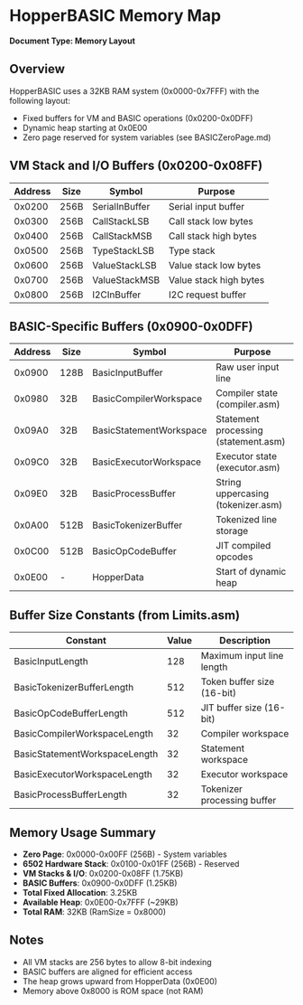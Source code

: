# HopperBASIC Memory Map
**Document Type: Memory Layout**

## Overview
HopperBASIC uses a 32KB RAM system (0x0000-0x7FFF) with the following layout:
- Fixed buffers for VM and BASIC operations (0x0200-0x0DFF)
- Dynamic heap starting at 0x0E00
- Zero page reserved for system variables (see BASICZeroPage.md)

## VM Stack and I/O Buffers (0x0200-0x08FF)

| Address | Size | Symbol | Purpose |
|---------|------|--------|---------|
| 0x0200 | 256B | SerialInBuffer | Serial input buffer |
| 0x0300 | 256B | CallStackLSB | Call stack low bytes |
| 0x0400 | 256B | CallStackMSB | Call stack high bytes |
| 0x0500 | 256B | TypeStackLSB | Type stack |
| 0x0600 | 256B | ValueStackLSB | Value stack low bytes |
| 0x0700 | 256B | ValueStackMSB | Value stack high bytes |
| 0x0800 | 256B | I2CInBuffer | I2C request buffer |

## BASIC-Specific Buffers (0x0900-0x0DFF)

| Address | Size | Symbol | Purpose |
|---------|------|--------|---------|
| 0x0900 | 128B | BasicInputBuffer | Raw user input line |
| 0x0980 | 32B | BasicCompilerWorkspace | Compiler state (compiler.asm) |
| 0x09A0 | 32B | BasicStatementWorkspace | Statement processing (statement.asm) |
| 0x09C0 | 32B | BasicExecutorWorkspace | Executor state (executor.asm) |
| 0x09E0 | 32B | BasicProcessBuffer | String uppercasing (tokenizer.asm) |
| 0x0A00 | 512B | BasicTokenizerBuffer | Tokenized line storage |
| 0x0C00 | 512B | BasicOpCodeBuffer | JIT compiled opcodes |
| 0x0E00 | - | HopperData | Start of dynamic heap |

## Buffer Size Constants (from Limits.asm)

| Constant | Value | Description |
|----------|-------|-------------|
| BasicInputLength | 128 | Maximum input line length |
| BasicTokenizerBufferLength | 512 | Token buffer size (16-bit) |
| BasicOpCodeBufferLength | 512 | JIT buffer size (16-bit) |
| BasicCompilerWorkspaceLength | 32 | Compiler workspace |
| BasicStatementWorkspaceLength | 32 | Statement workspace |
| BasicExecutorWorkspaceLength | 32 | Executor workspace |
| BasicProcessBufferLength | 32 | Tokenizer processing buffer |

## Memory Usage Summary

- **Zero Page**: 0x0000-0x00FF (256B) - System variables
- **6502 Hardware Stack**: 0x0100-0x01FF (256B) - Reserved
- **VM Stacks & I/O**: 0x0200-0x08FF (1.75KB)
- **BASIC Buffers**: 0x0900-0x0DFF (1.25KB)
- **Total Fixed Allocation**: 3.25KB
- **Available Heap**: 0x0E00-0x7FFF (~29KB)
- **Total RAM**: 32KB (RamSize = 0x8000)

## Notes
- All VM stacks are 256 bytes to allow 8-bit indexing
- BASIC buffers are aligned for efficient access
- The heap grows upward from HopperData (0x0E00)
- Memory above 0x8000 is ROM space (not RAM)